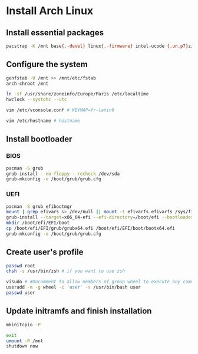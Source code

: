 # Install Arch Linux

## Install essential packages

```sh
pacstrap -K /mnt base{,-devel} linux{,-firmware} intel-ucode {,un,p7}zip vim {dosfs,m}tools lsb-release ntfs-3g {exfat,xfs}progs man-{db,pages} bash-completion zsh
```

## Configure the system

```sh
genfstab -U /mnt >> /mnt/etc/fstab
arch-chroot /mnt

ln -sf /usr/share/zoneinfo/Europe/Paris /etc/localtime
hwclock --systohc --utc

vim /etc/vconsole.conf # KEYMAP=fr-latin9

vim /etc/hostname # hostname
```

## Install bootloader

### BIOS

```sh
pacman -S grub
grub-install --no-floppy --recheck /dev/sda
grub-mkconfig -o /boot/grub/grub.cfg
```

### UEFI

```sh
pacman -S grub efibootmgr
mount | grep efivars &> /dev/null || mount -t efivarfs efivarfs /sys/firmware/efi/efivars
grub-install --target=x86_64-efi --efi-directory=/boot/efi --bootloader-id=grub --recheck
mkdir /boot/efi/EFI/boot
cp /boot/efi/EFI/grub/grubx64.efi /boot/efi/EFI/boot/bootx64.efi
grub-mkconfig -o /boot/grub/grub.cfg
```

## Create user's profile

```sh
passwd root
chsh -s /usr/bin/zsh # if you want to use zsh

visudo # #Uncomment to allow members of group wheel to execute any command
useradd -m -g wheel -c 'user' -s /usr/bin/bash user
passwd user
```

## Update initramfs and finish installation

```sh
mkinitcpio -P

exit
umount -R /mnt
shutdown now
```

